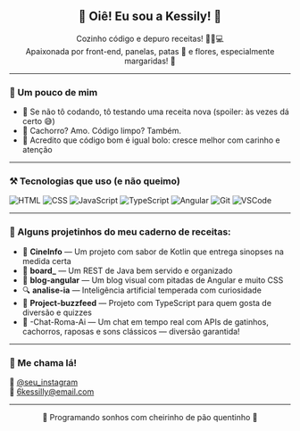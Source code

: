 <h2 align="center">🍝 Oiê! Eu sou a Kessily! 🐶</h2>

<p align="center">
  Cozinho código e depuro receitas! 👩‍🍳💻 <br>
  Apaixonada por front-end, panelas, patas 🐾 e flores, especialmente margaridas! 🌼
</p>

---

### 🌼 Um pouco de mim

- 🍳 Se não tô codando, tô testando uma receita nova (spoiler: às vezes dá certo 😅)
- 🐶 Cachorro? Amo. Código limpo? Também.
- 🧁 Acredito que código bom é igual bolo: cresce melhor com carinho e atenção

---

### ⚒️ Tecnologias que uso (e não queimo)

![HTML](https://img.shields.io/badge/-HTML5-E34F26?style=for-the-badge&logo=html5&logoColor=fff)
![CSS](https://img.shields.io/badge/-CSS3-1572B6?style=for-the-badge&logo=css3)
![JavaScript](https://img.shields.io/badge/-JavaScript-F7DF1E?style=for-the-badge&logo=javascript&logoColor=000)
![TypeScript](https://img.shields.io/badge/-TypeScript-3178C6?style=for-the-badge&logo=typescript)
![Angular](https://img.shields.io/badge/-Angular-DD0031?style=for-the-badge&logo=angular)
![Git](https://img.shields.io/badge/-Git-F05032?style=for-the-badge&logo=git)
![VSCode](https://img.shields.io/badge/-VS_Code-007ACC?style=for-the-badge&logo=visual-studio-code)

---

### 🚀 Alguns projetinhos do meu caderno de receitas:

- 🍿 **CineInfo** — Um projeto com sabor de Kotlin que entrega sinopses na medida certa
- 🍛 **board_** — Um REST de Java bem servido e organizado
- 📘 **blog-angular** — Um blog visual com pitadas de Angular e muito CSS
- 🔍 **analise-ia** — Inteligência artificial temperada com curiosidade
- 🤖 **Project-buzzfeed** — Projeto com TypeScript para quem gosta de diversão e quizzes
- 💬 -Chat-Roma-Ai — Um chat em tempo real com APIs de gatinhos, cachorros, raposas e sons clássicos — diversão garantida!
---

### 📲 Me chama lá!

📸 [@seu_instagram](https://www.instagram.com/kessily_/)  
📧 6kessilly@email.com

---

<p align="center">
  🌼 Programando sonhos com cheirinho de pão quentinho 🌼
</p>
